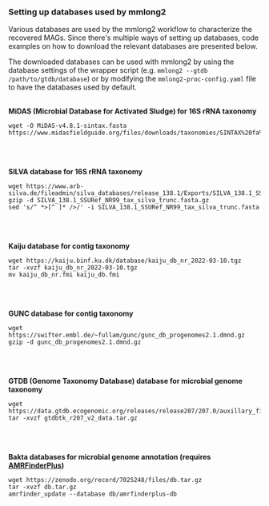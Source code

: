 ### Setting up databases used by mmlong2

Various databases are used by the mmlong2 workflow to characterize the recovered MAGs.
Since there's multiple ways of setting up databases, code examples on how to download the relevant databases are presented below.
<br/>

The downloaded databases can be used with mmlong2 by using the database settings of the wrapper script (e.g. `mmlong2 --gtdb /path/to/gtdb/database`) or by modifying the `mmlong2-proc-config.yaml` file to have the databases used by default.
<br/>
<br/>

**MiDAS (Microbial Database for Activated Sludge) for 16S rRNA taxonomy**
```
wget -O MiDAS-v4.8.1-sintax.fasta https://www.midasfieldguide.org/files/downloads/taxonomies/SINTAX%20fa%20file%20MiDAS%204.8.1.fa
```
<br/>
<br/>

**SILVA database for 16S rRNA taxonomy**
```
wget https://www.arb-silva.de/fileadmin/silva_databases/release_138.1/Exports/SILVA_138.1_SSURef_NR99_tax_silva_trunc.fasta.gz
gzip -d SILVA_138.1_SSURef_NR99_tax_silva_trunc.fasta.gz
sed 's/^ *>[^ ]* />/' -i SILVA_138.1_SSURef_NR99_tax_silva_trunc.fasta
```
<br/>
<br/>

**Kaiju database for contig taxonomy**
```
wget https://kaiju.binf.ku.dk/database/kaiju_db_nr_2022-03-10.tgz
tar -xvzf kaiju_db_nr_2022-03-10.tgz
mv kaiju_db_nr.fmi kaiju_db.fmi
```
<br/>
<br/>

**GUNC database for contig taxonomy**
```
wget https://swifter.embl.de/~fullam/gunc/gunc_db_progenomes2.1.dmnd.gz
gzip -d gunc_db_progenomes2.1.dmnd.gz
```
<br/>
<br/>

**GTDB (Genome Taxonomy Database) database for microbial genome taxonomy**
```
wget https://data.gtdb.ecogenomic.org/releases/release207/207.0/auxillary_files/gtdbtk_r207_v2_data.tar.gz
tar -xvzf gtdbtk_r207_v2_data.tar.gz
```
<br/>
<br/>

**Bakta databases for microbial genome annotation (requires [AMRFinderPlus](https://github.com/ncbi/amr/wiki))**
```
wget https://zenodo.org/record/7025248/files/db.tar.gz
tar -xvzf db.tar.gz
amrfinder_update --database db/amrfinderplus-db
```
<br/>
<br/>



